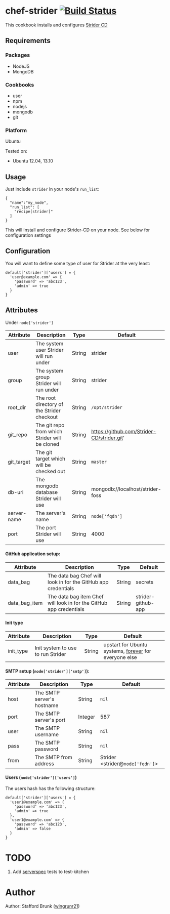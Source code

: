 # chef-strider [![Build Status](https://travis-ci.org/wingrunr21/chef-strider.png)](https://travis-ci.org/wingrunr21/chef-strider)
This cookbook installs and configures [Strider CD](https://github.com/Strider-CD/strider)

## Requirements

### Packages
- NodeJS
- MongoDB

### Cookbooks

- user
- npm
- nodejs
- mongodb
- git

### Platform

Ubuntu

Tested on:

* Ubuntu 12.04, 13.10

## Usage

Just include `strider` in your node's `run_list`:

    {
      "name":"my_node",
      "run_list": [
        "recipe[strider]"
      ]
    }

This will install and configure Strider-CD on your node. See below for
configuration settings

## Configuration

You will want to define some type of user for Strider at the very least:

    default['strider']['users'] = {
      'user@example.com' => {
        'password' => 'abc123',
        'admin' => true
      }
    }

## Attributes

Under `node['strider']`

Attribute | Description | Type | Default
----------|-------------|------|--------
user | The system user Strider will run under | String | strider
group | The system group Strider will run under | String | strider
root_dir | The root directory of the Strider checkout | String | `/opt/strider`
git_repo | The git repo from which Strider will be cloned | String | https://github.com/Strider-CD/strider.git'
git_target | The git target which will be checked out | String | `master`
db-uri | The mongodb database Strider will use | String | mongodb://localhost/strider-foss 
server-name | The server's name | String | `node['fqdn']`
port | The port Strider will use | String | 4000

#### GitHub application setup:

Attribute | Description | Type | Default
----------|-------------|------|--------
data_bag | The data bag Chef will look in for the GitHub app credentials | String | secrets
data_bag_item | The data bag item Chef will look in for the GitHub app credentials | String | strider-github-app

#### Init type

Attribute | Description | Type | Default
----------|-------------|------|--------
init_type | Init system to use to run Strider | String | upstart for Ubuntu systems, [forever](https://github.com/nodejitsu/forever) for everyone else

#### SMTP setup (`node['strider']['smtp']`):

Attribute | Description | Type | Default
----------|-------------|------|--------
host | The SMTP server's hostname | String | `nil`
port | The SMTP server's port | Integer | 587
user | The SMTP username | String | `nil`
pass | The SMTP password | String | `nil`
from | The SMTP from address | String | Strider \<strider@`node['fqdn']`\>

#### Users (`node['strider']['users']`)

The users hash has the following structure:

    default['strider']['users'] = {
      'user1@example.com' => {
        'password' => 'abc123',
        'admin' => true
      },
      'user1@example.com' => {
        'password' => 'abc123',
        'admin' => false
      }
    }

# TODO
1. Add [serverspec](http://serverspec.org/) tests to test-kitchen

# Author

Author: Stafford Brunk ([wingrunr21](https://github.com/wingrunr21))
